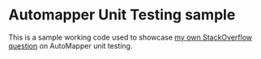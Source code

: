# Automapper Unit Testing sample
This is a sample working code used to showcase [my own StackOverflow question](https://stackoverflow.com/q/78535019/4331637) on AutoMapper unit testing. 
